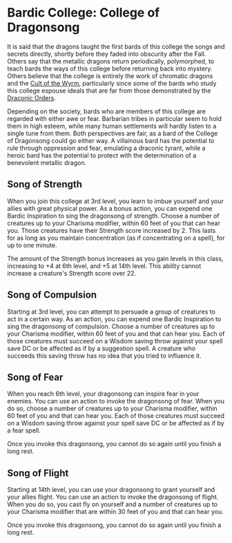 # Bardic College: College of Dragonsong
It is said that the dragons taught the first bards of this college the songs and secrets directly, shortly before they faded into obscurity after the Fall. Others say that the metallic dragons return periodically, polymorphed, to teach bards the ways of this college before returning back into mystery. Others believe that the college is entirely the work of chromatic dragons and the [Cult of the Wyrm](../../Organizations/CultOfTheWyrm.md), particularly since some of the bards who study this college espouse ideals that are far from those demonstrated by the [Draconic Orders](../../Organizations/DraconicOrder/DraconicOrder.md).

Depending on the society, bards who are members of this college are regarded with either awe or fear. Barbarian tribes in particular seem to hold them in high esteem, while many human settlements will hardly listen to a single tune from them. Both perspectives are fair, as a bard of the College of Dragonsong could go either way. A villainous bard has the potential to rule through oppression and fear, emulating a draconic tyrant, while a heroic bard has the potential to protect with the determination of a benevolent metallic dragon.

## Song of Strength
When you join this college at 3rd level, you learn to imbue yourself and your allies with great physical power. As a bonus action, you can expend one Bardic Inspiration to sing the dragonsong of strength. Choose a number of creatures up to your Charisma modifier, within 60 feet of you that can hear you. Those creatures have their Strength score increased by 2. This lasts for as long as you maintain concentration (as if concentrating on a spell), for up to one minute.

The amount of the Strength bonus increases as you gain levels in this class, increasing to +4 at 6th level, and +5 at 14th level. This ability cannot increase a creature's Strength score over 22.

## Song of Compulsion
Starting at 3rd level, you can attempt to persuade a group of creatures to act in a certain way. As an action, you can expend one Bardic Inspiration to sing the dragonsong of compulsion. Choose a number of creatures up to your Charisma modifier, within 60 feet of you and that can hear you. Each of those creatures must succeed on a Wisdom saving throw against your spell save DC or be affected as if by a suggestion spell. A creature who succeeds this saving throw has no idea that you tried to influence it.

## Song of Fear
When you reach 6th level, your dragonsong can inspire fear in your enemies. You can use an action to invoke the dragonsong of fear. When you do so, choose a number of creatures up to your Charisma modifier, within 60 feet of you and that can hear you. Each of those creatures must succeed on a Wisdom saving throw against your spell save DC or be affected as if by a fear spell.

Once you invoke this dragonsong, you cannot do so again until you finish a long rest.

## Song of Flight
Starting at 14th level, you can use your dragonsong to grant yourself and your allies flight. You can use an action to invoke the dragonsong of flight. When you do so, you cast fly on yourself and a number of creatures up to your Charisma modifier that are within 30 feet of you and that can hear you.

Once you invoke this dragonsong, you cannot do so again until you finish a long rest.

